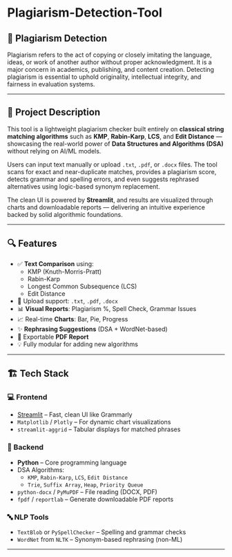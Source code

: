# Plagiarism-Detection-Tool

## 📘 Plagiarism Detection

Plagiarism refers to the act of copying or closely imitating the language, ideas, or work of another author without proper acknowledgment. It is a major concern in academics, publishing, and content creation. Detecting plagiarism is essential to uphold originality, intellectual integrity, and fairness in evaluation systems.

---

## 🎯 Project Description

This tool is a lightweight plagiarism checker built entirely on **classical string matching algorithms** such as **KMP**, **Rabin-Karp**, **LCS**, and **Edit Distance** — showcasing the real-world power of **Data Structures and Algorithms (DSA)** without relying on AI/ML models.

Users can input text manually or upload `.txt`, `.pdf`, or `.docx` files. The tool scans for exact and near-duplicate matches, provides a plagiarism score, detects grammar and spelling errors, and even suggests rephrased alternatives using logic-based synonym replacement.

The clean UI is powered by **Streamlit**, and results are visualized through charts and downloadable reports — delivering an intuitive experience backed by solid algorithmic foundations.


---

## 🔍 Features

- ✅ **Text Comparison** using:
  - KMP (Knuth-Morris-Pratt)
  - Rabin-Karp
  - Longest Common Subsequence (LCS)
  - Edit Distance
- 📄 Upload support: `.txt`, `.pdf`, `.docx`
- 📊 **Visual Reports**: Plagiarism %, Spell Check, Grammar Issues
- 📈 Real-time **Charts**: Bar, Pie, Progress
- ✨ **Rephrasing Suggestions** (DSA + WordNet-based)
- 🧾 Exportable **PDF Report**
- 💡 Fully modular for adding new algorithms

---

## 🏗️ Tech Stack

### 💻 Frontend
- [Streamlit](https://streamlit.io/) – Fast, clean UI like Grammarly
- `Matplotlib` / `Plotly` – For dynamic chart visualizations
- `streamlit-aggrid` – Tabular displays for matched phrases

### 🧠 Backend
- **Python** – Core programming language
- DSA Algorithms:
  - `KMP`, `Rabin-Karp`, `LCS`, `Edit Distance`
  - `Trie`, `Suffix Array`, `Heap`, `Priority Queue`
- `python-docx` / `PyMuPDF` – File reading (DOCX, PDF)
- `fpdf` / `reportlab` – Generate downloadable PDF reports

### 🔤 NLP Tools
- `TextBlob` or `PySpellChecker` – Spelling and grammar checks
- `WordNet` from `NLTK` – Synonym-based rephrasing (non-ML)

---


